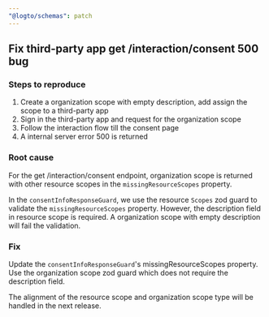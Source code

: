 ```yaml
---
"@logto/schemas": patch
---
```


## Fix third-party app get /interaction/consent 500 bug

### Steps to reproduce

1. Create a organization scope with empty description, add assign the scope to a third-party app
2. Sign in the third-party app and request for the organization scope
3. Follow the interaction flow till the consent page
4. A internal server error 500 is returned

### Root cause

For the get /interaction/consent endpoint, organization scope is returned with other resource scopes in the `missingResourceScopes` property.

In the `consentInfoResponseGuard`, we use the resource `Scopes` zod guard to validate the `missingResourceScopes` property. However, the description field in resource scope is required. A organization scope with empty description will fail the validation.

### Fix

Update the `consentInfoResponseGuard`'s missingResourceScopes property. Use the organization scope zod guard which does not require the description field.

The alignment of the resource scope and organization scope type will be handled in the next release.
